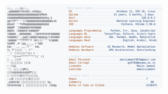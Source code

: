 <picture>
  <source srcset="https://raw.githubusercontent.com/mmazinjameel/mmazinjameel/main/dark_mode.svg?v=1744100068" media="(prefers-color-scheme: dark)">
  <img src="https://raw.githubusercontent.com/mmazinjameel/mmazinjameel/main/light_mode.svg?v=1744100068">
</picture>
